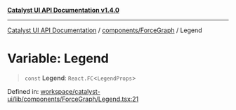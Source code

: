 [**Catalyst UI API Documentation v1.4.0**](../../../README.md)

---

[Catalyst UI API Documentation](../../../README.md) / [components/ForceGraph](../README.md) / Legend

# Variable: Legend

> `const` **Legend**: `React.FC`\<`LegendProps`\>

Defined in: [workspace/catalyst-ui/lib/components/ForceGraph/Legend.tsx:21](https://github.com/TheBranchDriftCatalyst/catalyst-ui/blob/main/lib/components/ForceGraph/Legend.tsx#L21)
